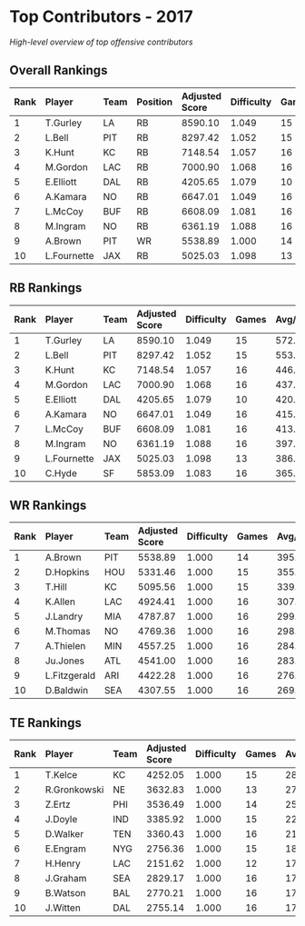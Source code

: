 # Top Contributors - 2017

*High-level overview of top offensive contributors*

## Overall Rankings

| Rank | Player      | Team | Position | Adjusted Score | Difficulty | Games | Avg/Game | Typical | Consistency | Trend      |
| :----| :-----------| :----| :--------| :--------------| :----------| :-----| :--------| :-------| :-----------| :----------|
| 1    | T.Gurley    | LA   | RB       | 8590.10        | 1.049      | 15    | 572.67   | 533.35  | 7/2/6       | Stable     |
| 2    | L.Bell      | PIT  | RB       | 8297.42        | 1.052      | 15    | 553.16   | 525.37  | 7/1/7       | Stable     |
| 3    | K.Hunt      | KC   | RB       | 7148.54        | 1.057      | 16    | 446.78   | 415.14  | 8/2/6       | Decreasing |
| 4    | M.Gordon    | LAC  | RB       | 7000.90        | 1.068      | 16    | 437.56   | 419.25  | 8/3/5       | Stable     |
| 5    | E.Elliott   | DAL  | RB       | 4205.65        | 1.079      | 10    | 420.57   | 384.71  | 1/1/8       | Stable     |
| 6    | A.Kamara    | NO   | RB       | 6647.01        | 1.049      | 16    | 415.44   | 444.78  | 8/0/8       | Increasing |
| 7    | L.McCoy     | BUF  | RB       | 6608.09        | 1.081      | 16    | 413.01   | 405.13  | 8/2/6       | Stable     |
| 8    | M.Ingram    | NO   | RB       | 6361.19        | 1.088      | 16    | 397.57   | 335.34  | 8/1/7       | Increasing |
| 9    | A.Brown     | PIT  | WR       | 5538.89        | 1.000      | 14    | 395.63   | 439.14  | 6/1/7       | Decreasing |
| 10   | L.Fournette | JAX  | RB       | 5025.03        | 1.098      | 13    | 386.54   | 381.02  | 5/2/6       | Decreasing |

## RB Rankings

| Rank | Player      | Team | Adjusted Score | Difficulty | Games | Avg/Game | Typical | Consistency | Trend      |
| :----| :-----------| :----| :--------------| :----------| :-----| :--------| :-------| :-----------| :----------|
| 1    | T.Gurley    | LA   | 8590.10        | 1.049      | 15    | 572.67   | 533.35  | 7/2/6       | Stable     |
| 2    | L.Bell      | PIT  | 8297.42        | 1.052      | 15    | 553.16   | 525.37  | 7/1/7       | Stable     |
| 3    | K.Hunt      | KC   | 7148.54        | 1.057      | 16    | 446.78   | 415.14  | 8/2/6       | Decreasing |
| 4    | M.Gordon    | LAC  | 7000.90        | 1.068      | 16    | 437.56   | 419.25  | 8/3/5       | Stable     |
| 5    | E.Elliott   | DAL  | 4205.65        | 1.079      | 10    | 420.57   | 384.71  | 1/1/8       | Stable     |
| 6    | A.Kamara    | NO   | 6647.01        | 1.049      | 16    | 415.44   | 444.78  | 8/0/8       | Increasing |
| 7    | L.McCoy     | BUF  | 6608.09        | 1.081      | 16    | 413.01   | 405.13  | 8/2/6       | Stable     |
| 8    | M.Ingram    | NO   | 6361.19        | 1.088      | 16    | 397.57   | 335.34  | 8/1/7       | Increasing |
| 9    | L.Fournette | JAX  | 5025.03        | 1.098      | 13    | 386.54   | 381.02  | 5/2/6       | Decreasing |
| 10   | C.Hyde      | SF   | 5853.09        | 1.083      | 16    | 365.82   | 370.29  | 8/2/6       | Stable     |

## WR Rankings

| Rank | Player       | Team | Adjusted Score | Difficulty | Games | Avg/Game | Typical | Consistency | Trend      |
| :----| :------------| :----| :--------------| :----------| :-----| :--------| :-------| :-----------| :----------|
| 1    | A.Brown      | PIT  | 5538.89        | 1.000      | 14    | 395.63   | 439.14  | 6/1/7       | Decreasing |
| 2    | D.Hopkins    | HOU  | 5331.46        | 1.000      | 15    | 355.43   | 322.77  | 6/3/6       | Stable     |
| 3    | T.Hill       | KC   | 5095.56        | 1.000      | 15    | 339.70   | 322.57  | 7/2/6       | Increasing |
| 4    | K.Allen      | LAC  | 4924.41        | 1.000      | 16    | 307.78   | 249.64  | 8/2/6       | Increasing |
| 5    | J.Landry     | MIA  | 4787.87        | 1.000      | 16    | 299.24   | 290.54  | 8/1/7       | Stable     |
| 6    | M.Thomas     | NO   | 4769.36        | 1.000      | 16    | 298.08   | 300.83  | 7/3/6       | Increasing |
| 7    | A.Thielen    | MIN  | 4557.25        | 1.000      | 16    | 284.83   | 235.52  | 7/1/8       | Stable     |
| 8    | Ju.Jones     | ATL  | 4541.00        | 1.000      | 16    | 283.81   | 262.22  | 7/3/6       | Stable     |
| 9    | L.Fitzgerald | ARI  | 4422.28        | 1.000      | 16    | 276.39   | 237.53  | 5/3/8       | Increasing |
| 10   | D.Baldwin    | SEA  | 4307.55        | 1.000      | 16    | 269.22   | 258.49  | 8/2/6       | Stable     |

## TE Rankings

| Rank | Player       | Team | Adjusted Score | Difficulty | Games | Avg/Game | Typical | Consistency | Trend      |
| :----| :------------| :----| :--------------| :----------| :-----| :--------| :-------| :-----------| :----------|
| 1    | T.Kelce      | KC   | 4252.05        | 1.000      | 15    | 283.47   | 275.06  | 7/1/7       | Increasing |
| 2    | R.Gronkowski | NE   | 3632.83        | 1.000      | 13    | 279.45   | 288.98  | 5/0/8       | Stable     |
| 3    | Z.Ertz       | PHI  | 3536.49        | 1.000      | 14    | 252.61   | 284.80  | 6/2/6       | Decreasing |
| 4    | J.Doyle      | IND  | 3385.92        | 1.000      | 15    | 225.73   | 202.96  | 7/1/7       | Increasing |
| 5    | D.Walker     | TEN  | 3360.43        | 1.000      | 16    | 210.03   | 238.18  | 8/3/5       | Increasing |
| 6    | E.Engram     | NYG  | 2756.36        | 1.000      | 15    | 183.76   | 208.83  | 7/0/8       | Stable     |
| 7    | H.Henry      | LAC  | 2151.62        | 1.000      | 12    | 179.30   | 197.71  | 5/1/6       | Decreasing |
| 8    | J.Graham     | SEA  | 2829.17        | 1.000      | 16    | 176.82   | 187.92  | 7/1/8       | Decreasing |
| 9    | B.Watson     | BAL  | 2770.21        | 1.000      | 16    | 173.14   | 178.01  | 8/2/6       | Increasing |
| 10   | J.Witten     | DAL  | 2755.14        | 1.000      | 16    | 172.20   | 168.21  | 8/1/7       | Stable     |

